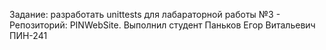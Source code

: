 Задание: разработать unittests для лабараторной работы №3 - Репозиторий: PINWebSite.
Выполнил студент Паньков Егор Витальевич ПИН-241

